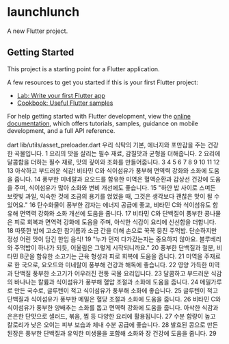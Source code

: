 # launchlunch

A new Flutter project.

## Getting Started

This project is a starting point for a Flutter application.

A few resources to get you started if this is your first Flutter project:

- [Lab: Write your first Flutter app](https://docs.flutter.dev/get-started/codelab)
- [Cookbook: Useful Flutter samples](https://docs.flutter.dev/cookbook)

For help getting started with Flutter development, view the
[online documentation](https://docs.flutter.dev/), which offers tutorials,
samples, guidance on mobile development, and a full API reference.


dart lib/utils/asset_preloader.dart
우리 식탁의 기본, 에너지와 포만감을 주는 건강한 곡물입니다.	1
요리의 맛을 살리는 필수 재료, 감칠맛과 균형을 더해줍니다.	2
요리에 달콤함을 더하는 필수 재료, 맛의 깊이와 조화를 만들어줍니다.	3
	4
	5
	6
	7
	8
	9
	10
	11
	12
	13
아삭하고 부드러운 식감!
비타민 C와 식이섬유가 풍부해 면역력 강화와 소화에 도움을 줍니다.	14
풍부한 미네랄과 요오드를 함유한 미역은 혈액순환과 갑상선 건강에 도움을 주며, 식이섬유가 많아 소화와 변비 개선에도 좋습니다.	15
"하얀 밥 사이로 스며든 보랏빛 과일,
익숙한 것에 조금의 용기를 얹었을 때,
그것은 생각보다 괜찮은 맛이 될 수 있어요."	16
탄수화물이 풍부한 감자는 에너지 공급에 좋고, 비타민 C와 식이섬유도 함유해 면역력 강화와 소화 개선에 도움을 줍니다.	17
비타민 C와 단백질이 풍부한 콩나물은 피로 회복과 면역력 강화에 도움을 주며, 아삭한 식감이 요리에 신선함을 더합니다.	18
따뜻한 밥에 고소한 참기름과 소금 간을 더해 손으로 꾹꾹 뭉친 주먹밥. 단순하지만 정성 어린 맛이 담긴 한입 음식!	19
"누가 먼저 다가갔는지는 중요하지 않아요.
블루베리와 주먹밥이 하나가 되듯, 어울림은 그렇게 시작되니까요."	20
풍부한 단백질과 철분, 비타민 B군을 함유한 소고기는 근육 형성과 피로 회복에 도움을 줍니다.	21
미역을 주재료로 한 국으로, 요오드와 미네랄이 풍부해 건강과 해독에 좋습니다.	22
영양 가득한 미역과 단백질 풍부한 소고기가 어우러진 전통 국물 요리입니다.	23
달콤하고 부드러운 식감의 바나나는 칼륨과 식이섬유가 풍부해 혈압 조절과 소화에 도움을 줍니다.	24
메밀가루로 만든 국수로, 글루텐이 적고 식이섬유가 풍부해 소화에 좋습니다.	25
글루텐이 적고 단백질과 식이섬유가 풍부한 메밀은 혈당 조절과 소화에 도움을 줍니다.	26
비타민 C와 식이섬유가 풍부한 양배추는 소화를 돕고 면역력 강화에 도움을 줍니다. 아삭한 식감과 은은한 단맛으로 샐러드, 볶음, 찜 등 다양한 요리에 활용됩니다.	27
수분 함량이 높고 칼로리가 낮은 오이는 피부 보습과 체내 수분 공급에 좋습니다.	28
발효된 콩으로 만든 된장은 풍부한 단백질과 유익한 미생물을 포함해 소화와 장 건강에 도움을 줍니다.	29